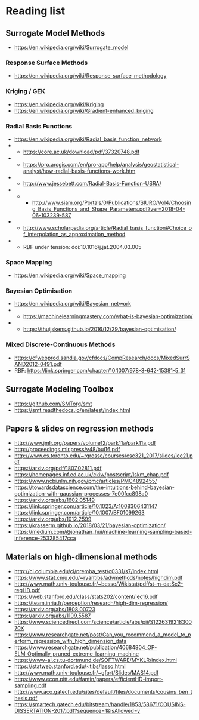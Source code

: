 # Reading list

## Surrogate Model Methods
 - https://en.wikipedia.org/wiki/Surrogate_model

### Response Surface Methods
 - https://en.wikipedia.org/wiki/Response_surface_methodology
 
### Kriging / GEK
 - https://en.wikipedia.org/wiki/Kriging
 - https://en.wikipedia.org/wiki/Gradient-enhanced_kriging
 
### Radial Basis Functions
 - https://en.wikipedia.org/wiki/Radial_basis_function_network
 - - https://core.ac.uk/download/pdf/37320748.pdf
 - - https://pro.arcgis.com/en/pro-app/help/analysis/geostatistical-analyst/how-radial-basis-functions-work.htm
 - - http://www.jessebett.com/Radial-Basis-Function-USRA/
 - - - http://www.siam.org/Portals/0/Publications/SIURO/Vol4/Choosing_Basis_Functions_and_Shape_Parameters.pdf?ver=2018-04-06-103239-587
 - - http://www.scholarpedia.org/article/Radial_basis_function#Choice_of_interpolation_as_approximation_method
 - - RBF under tension: doi:10.1016/j.jat.2004.03.005
 
### Space Mapping
 - https://en.wikipedia.org/wiki/Space_mapping
 
### Bayesian Optimisation
 - https://en.wikipedia.org/wiki/Bayesian_network
 - - https://machinelearningmastery.com/what-is-bayesian-optimization/
 - - https://thuijskens.github.io/2016/12/29/bayesian-optimisation/
 
### Mixed Discrete-Continuous Methods
 - https://cfwebprod.sandia.gov/cfdocs/CompResearch/docs/MixedSurrSAND2012-0491.pdf
 - RBF: https://link.springer.com/chapter/10.1007/978-3-642-15381-5_31


## Surrogate Modeling Toolbox

 - https://github.com/SMTorg/smt
 - https://smt.readthedocs.io/en/latest/index.html


## Papers & slides on regression methods

 - http://www.jmlr.org/papers/volume12/park11a/park11a.pdf
 - http://proceedings.mlr.press/v48/bui16.pdf
 - http://www.cs.toronto.edu/~rgrosse/courses/csc321_2017/slides/lec21.pdf
 - https://arxiv.org/pdf/1807.02811.pdf
 - https://homepages.inf.ed.ac.uk/ckiw/postscript/lskm_chap.pdf
 - https://www.ncbi.nlm.nih.gov/pmc/articles/PMC4892455/
 - https://towardsdatascience.com/the-intuitions-behind-bayesian-optimization-with-gaussian-processes-7e00fcc898a0
 - https://arxiv.org/abs/1602.05149
 - https://link.springer.com/article/10.1023/A:1008306431147
 - https://link.springer.com/article/10.1007/BF01099263
 - https://arxiv.org/abs/1012.2599
 - https://krasserm.github.io/2018/03/21/bayesian-optimization/
 - https://medium.com/@jonathan_hui/machine-learning-sampling-based-inference-253285417cca


## Materials on high-dimensional methods

 - http://ci.columbia.edu/ci/premba_test/c0331/s7/index.html
 - https://www.stat.cmu.edu/~ryantibs/advmethods/notes/highdim.pdf
 - http://www.math.univ-toulouse.fr/~besse/Wikistat/pdf/st-m-datSc2-regHD.pdf
 - https://web.stanford.edu/class/stats202/content/lec16.pdf
 - https://team.inria.fr/perception/research/high-dim-regression/
 - https://arxiv.org/abs/1808.00723
 - https://arxiv.org/abs/1109.5587
 - https://www.sciencedirect.com/science/article/abs/pii/S122631921830070X
 - https://www.researchgate.net/post/Can_you_recommend_a_model_to_perform_regression_with_high_dimension_data
 - https://www.researchgate.net/publication/40684804_OP-ELM_Optimally_pruned_extreme_learning_machine
 - https://www-ai.cs.tu-dortmund.de/SOFTWARE/MYKLR/index.html
 - https://statweb.stanford.edu/~tibs/lasso.html
 - http://www.math.univ-toulouse.fr/~gfort/Slides/MAS14.pdf
 - https://www.econ.pitt.edu/fantin/papers/efficientHD-import-sampling.pdf
 - http://www.aco.gatech.edu/sites/default/files/documents/cousins_ben_thesis.pdf
 - https://smartech.gatech.edu/bitstream/handle/1853/58671/COUSINS-DISSERTATION-2017.pdf?sequence=1&isAllowed=y

